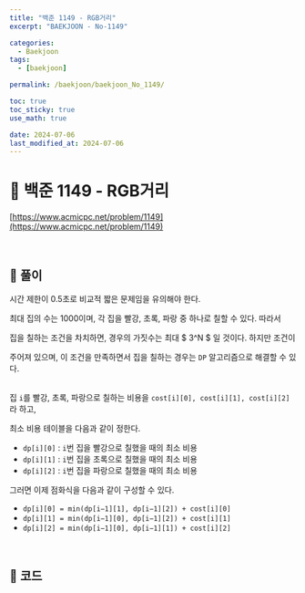 ```yaml
---
title: "백준 1149 - RGB거리"
excerpt: "BAEKJOON - No-1149"

categories:
  - Baekjoon
tags:
  - [baekjoon]

permalink: /baekjoon/baekjoon_No_1149/

toc: true
toc_sticky: true
use_math: true

date: 2024-07-06
last_modified_at: 2024-07-06
---
```


# 🔐 백준 1149 - RGB거리

[https://www.acmicpc.net/problem/1149](https://www.acmicpc.net/problem/1149)

<br>

## 🔑 풀이

시간 제한이 0.5초로 비교적 짧은 문제임을 유의해야 한다. <br>

최대 집의 수는 1000이며, 각 집을 빨강, 초록, 파랑 중 하나로 칠할 수 있다. 따라서 <br>

집을 칠하는 조건을 차치하면, 경우의 가짓수는 최대 $ 3^N $ 일 것이다. 하지만 조건이 <br>

주어져 있으며, 이 조건을 만족하면서 집을 칠하는 경우는 `DP` 알고리즘으로 해결할 수 있다. <br><br>

집 `i`를 빨강, 초록, 파랑으로 칠하는 비용을 `cost[i][0], cost[i][1], cost[i][2]`라 하고, <br>

최소 비용 테이블을 다음과 같이 정한다.

- `dp[i][0]` : `i`번 집을 빨강으로 칠했을 때의 최소 비용
- `dp[i][1]` : `i`번 집을 초록으로 칠했을 때의 최소 비용
- `dp[i][2]` : `i`번 집을 파랑으로 칠했을 때의 최소 비용

그러면 이제 점화식을 다음과 같이 구성할 수 있다.

- `dp[i][0] = min(dp[i−1][1], dp[i−1][2]) + cost[i][0]`
- `dp[i][1] = min(dp[i−1][0], dp[i−1][2]) + cost[i][1]`
- `dp[i][2] = min(dp[i−1][0], dp[i−1][1]) + cost[i][2]`

<br>

## 🧩 코드

<script src="https://gist.github.com/jinwoojwa/c0ce9e4a49ff0fca654d73e5564138fe.js"></script>